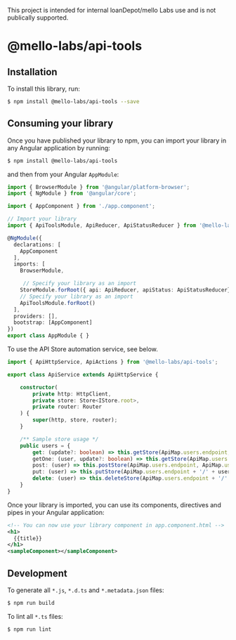 This project is intended for internal loanDepot/mello Labs use and is not publically supported. 

# @mello-labs/api-tools

## Installation

To install this library, run:

```bash
$ npm install @mello-labs/api-tools --save
```

## Consuming your library

Once you have published your library to npm, you can import your library in any Angular application by running:

```bash
$ npm install @mello-labs/api-tools
```

and then from your Angular `AppModule`:

```typescript
import { BrowserModule } from '@angular/platform-browser';
import { NgModule } from '@angular/core';

import { AppComponent } from './app.component';

// Import your library
import { ApiToolsModule, ApiReducer, ApiStatusReducer } from '@mello-labs/api-tools';

@NgModule({
  declarations: [
    AppComponent
  ],
  imports: [
    BrowserModule,

	 // Specify your library as an import
	StoreModule.forRoot({ api: ApiReducer, apiStatus: ApiStatusReducer}),
    // Specify your library as an import
    ApiToolsModule.forRoot()
  ],
  providers: [],
  bootstrap: [AppComponent]
})
export class AppModule { }
```

To use the API Store automation service, see below.

```typescript
import { ApiHttpService, ApiActions } from '@mello-labs/api-tools';

export class ApiService extends ApiHttpService {

    constructor(
		private http: HttpClient,
        private store: Store<IStore.root>,
        private router: Router
	) {
		super(http, store, router);
	}

    /** Sample store usage */
    public users = {
	    get: (update?: boolean) => this.getStore(ApiMap.users.endpoint, ApiMap.users, update),
		getOne: (user, update?: boolean) => this.getStore(ApiMap.users.endpoint + '/' + user.id, ApiMap.users, update),
	    post: (user) => this.postStore(ApiMap.users.endpoint, ApiMap.users, user),
		put: (user) => this.putStore(ApiMap.users.endpoint + '/' + user.id, ApiMap.users, user),
		delete: (user) => this.deleteStore(ApiMap.users.endpoint + '/' + user.id, ApiMap.users, user)
    }
}
```

Once your library is imported, you can use its components, directives and pipes in your Angular application:

```xml
<!-- You can now use your library component in app.component.html -->
<h1>
  {{title}}
</h1>
<sampleComponent></sampleComponent>
```

## Development

To generate all `*.js`, `*.d.ts` and `*.metadata.json` files:

```bash
$ npm run build
```

To lint all `*.ts` files:

```bash
$ npm run lint
```